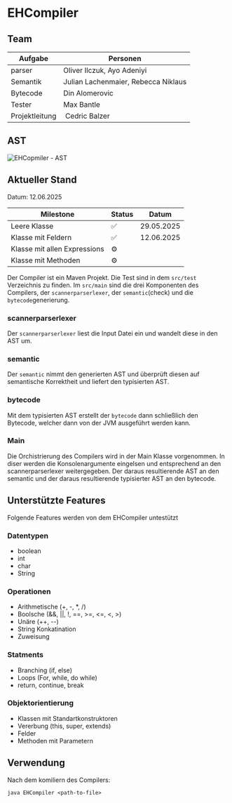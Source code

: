 # EHCompiler

## Team
| Aufgabe              | Personen   |
|--------------------|---|
| parser | Oliver Ilczuk, Ayo Adeniyi |
| Semantik | Julian Lachenmaier, Rebecca Niklaus |
| Bytecode | Din Alomerovic |
| Tester | Max Bantle |
| Projektleitung | Cedric Balzer |



## AST
![EHCopmiler - AST](https://github.com/user-attachments/assets/f0336004-0d68-4886-af63-a07cd893921e)

## Aktueller Stand
Datum: 12.06.2025

| Milestone              | Status   | Datum   |
|--------------------|---|---|
| Leere Klasse       | ✅  | 29.05.2025  |   
| Klasse mit Feldern | ✅  | 12.06.2025  |   
| Klasse mit allen Expressions | ⚙️  |   |   
| Klasse mit Methoden | ⚙️  |   |  

Der Compiler ist ein Maven Projekt. Die Test sind in dem `src/test` Verzeichnis zu finden. Im `src/main` sind die drei Komponenten des Compilers, der `scannerparserlexer`, der `semantic`(check) und die `bytecode`generierung.

### scannerparserlexer
Der `scannerparserlexer` liest die Input Datei ein und wandelt diese in den AST um.

### semantic
Der `semantic` nimmt den generierten AST und überprüft diesen auf semantische Korrektheit und liefert den typisierten AST.

### bytecode
Mit dem typisierten AST erstellt der `bytecode` dann schließlich den Bytecode, welcher dann von der JVM ausgeführt werden kann.

### Main
Die Orchistrierung des Compilers wird in der Main Klasse vorgenommen. In diser werden die Konsolenargumente eingelsen und entsprechend an den scannerparserlexer weitergegeben. Der daraus resultierende AST an den semantic und der daraus resultierende typisierter AST an den bytecode.

## Unterstützte Features
Folgende Features werden von dem EHCompiler untestützt

### Datentypen
- boolean
- int
- char
- String

### Operationen
- Arithmetische (+, -, *, /)
- Boolsche (&&, ||, !, ==, >=, <=, <, >)
- Unäre (++, --)
- String Konkatination
- Zuweisung

### Statments
- Branching (if, else)
- Loops (For, while, do while)
- return, continue, break

### Objektorientierung
- Klassen mit Standartkonstruktoren
- Vererbung (this, super, extends)
- Felder
- Methoden mit Parametern


## Verwendung
Nach dem komiliern des Compilers:
```
java EHCompiler <path-to-file>
```

